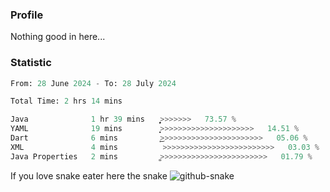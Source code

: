 ### Profile 

Nothing good in here...

### Statistic
<!--START_SECTION:waka-->

```python
From: 28 June 2024 - To: 28 July 2024

Total Time: 2 hrs 14 mins

Java              1 hr 39 mins    ͎͎͎͎͎͎͎͎͎͎͎͎͎͎͎͎͎͎>>>>>>>   73.57 %
YAML              19 mins         ͎͎͎̝>>>>>>>>>>>>>>>>>>>>>   14.51 %
Dart              6 mins          ͎͜>>>>>>>>>>>>>>>>>>>>>>>   05.06 %
XML               4 mins          >>>>>>>>>>>>>>>>>>>>>>>>>   03.03 %
Java Properties   2 mins          ͚>>>>>>>>>>>>>>>>>>>>>>>>   01.79 %
```

<!--END_SECTION:waka-->

If you love snake eater here the snake 
<picture>
  <source media="(prefers-color-scheme: dark)" srcset="https://github.com/pradana4648/pradana4648/blob/c0566a83ca6ea5f2e46bab00e717c4c82b4b5c4c/github-contribution-grid-snake-dark.svg" />
  <source media="(prefers-color-scheme: light)" srcset="https://github.com/pradana4648/pradana4648/blob/c0566a83ca6ea5f2e46bab00e717c4c82b4b5c4c/github-contribution-grid-snake.svg" />
  <img alt="github-snake" src="https://github.com/pradana4648/pradana4648/blob/c0566a83ca6ea5f2e46bab00e717c4c82b4b5c4c/github-contribution-grid-snake.svg" />
</picture>
